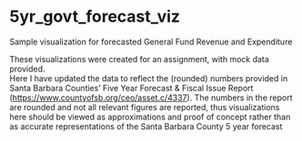 # 5yr_govt_forecast_viz
Sample visualization for forecasted General Fund Revenue and Expenditure 

These visualizations were created for an assignment, with mock data provided.   
Here I have updated the data to reflect the (rounded) numbers provided in Santa Barbara Counties’ 
Five Year Forecast & Fiscal Issue Report (https://www.countyofsb.org/ceo/asset.c/4337). 
The numbers in the report are rounded and not all relevant figures are reported, thus visualizations here should be viewed as approximations and proof of concept rather than 
as accurate representations of the Santa Barbara County 5 year forecast


